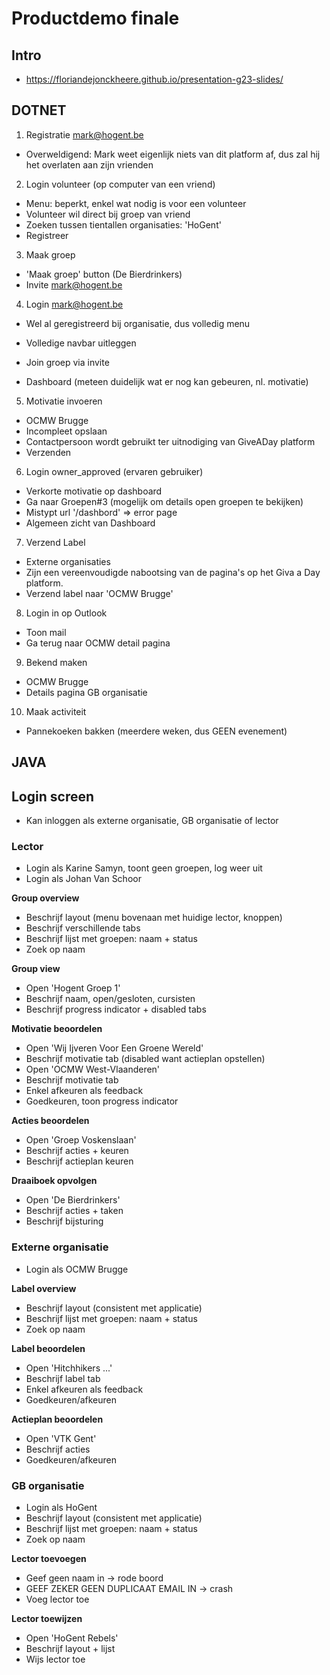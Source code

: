 # Productdemo finale

## Intro
- https://floriandejonckheere.github.io/presentation-g23-slides/

## DOTNET

1. Registratie mark@hogent.be

- Overweldigend: Mark weet eigenlijk niets van dit platform af, dus zal hij het overlaten aan zijn vrienden

2. Login volunteer (op computer van een vriend)

- Menu: beperkt, enkel wat nodig is voor een volunteer
- Volunteer wil direct bij groep van vriend
- Zoeken tussen tientallen organisaties: 'HoGent'
- Registreer

3. Maak groep

- 'Maak groep' button (De Bierdrinkers)
- Invite mark@hogent.be

4. Login mark@hogent.be
 
- Wel al geregistreerd bij organisatie, dus volledig menu
- Volledige navbar uitleggen
 
- Join groep via invite
- Dashboard (meteen duidelijk wat er nog kan gebeuren, nl. motivatie)

5. Motivatie invoeren

- OCMW Brugge
- Incompleet opslaan
- Contactpersoon wordt gebruikt ter uitnodiging van GiveADay platform
- Verzenden

6. Login owner_approved (ervaren gebruiker)

- Verkorte motivatie op dashboard
- Ga naar Groepen#3 (mogelijk om details open groepen te bekijken)
- Mistypt url '/dashbord' => error page
- Algemeen zicht van Dashboard

7. Verzend Label

- Externe organisaties
- Zijn een vereenvoudigde nabootsing van de pagina's op het Giva a Day platform.
- Verzend label naar 'OCMW Brugge'

8. Login in op Outlook
 
- Toon mail
- Ga terug naar OCMW detail pagina

9. Bekend maken

- OCMW Brugge
- Details pagina GB organisatie

10. Maak activiteit

- Pannekoeken bakken (meerdere weken, dus GEEN evenement)

## JAVA

## Login screen
- Kan inloggen als externe organisatie, GB organisatie of lector

### Lector
- Login als Karine Samyn, toont geen groepen, log weer uit
- Login als Johan Van Schoor

**Group overview**
- Beschrijf layout (menu bovenaan met huidige lector, knoppen)
- Beschrijf verschillende tabs
- Beschrijf lijst met groepen: naam + status
- Zoek op naam

**Group view**
- Open 'Hogent Groep 1'
- Beschrijf naam, open/gesloten, cursisten
- Beschrijf progress indicator + disabled tabs

**Motivatie beoordelen**
- Open 'Wij Ijveren Voor Een Groene Wereld'
- Beschrijf motivatie tab (disabled want actieplan opstellen)
- Open 'OCMW West-Vlaanderen'
- Beschrijf motivatie tab
- Enkel afkeuren als feedback
- Goedkeuren, toon progress indicator

**Acties beoordelen**
- Open 'Groep Voskenslaan'
- Beschrijf acties + keuren
- Beschrijf actieplan keuren

**Draaiboek opvolgen**
- Open 'De Bierdrinkers'
- Beschrijf acties + taken
- Beschrijf bijsturing

### Externe organisatie
- Login als OCMW Brugge

**Label overview**
- Beschrijf layout (consistent met applicatie)
- Beschrijf lijst met groepen: naam + status
- Zoek op naam

**Label beoordelen**
- Open 'Hitchhikers ...'
- Beschrijf label tab
- Enkel afkeuren als feedback
- Goedkeuren/afkeuren

**Actieplan beoordelen**
- Open 'VTK Gent'
- Beschrijf acties
- Goedkeuren/afkeuren

### GB organisatie
- Login als HoGent
- Beschrijf layout (consistent met applicatie)
- Beschrijf lijst met groepen: naam + status
- Zoek op naam

**Lector toevoegen**
- Geef geen naam in -> rode boord
- GEEF ZEKER GEEN DUPLICAAT EMAIL IN -> crash
- Voeg lector toe

**Lector toewijzen**
- Open 'HoGent Rebels'
- Beschrijf layout + lijst
- Wijs lector toe
